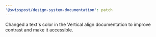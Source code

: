 ```yaml
---
'@swisspost/design-system-documentation': patch
---
```


Changed a text's color in the Vertical align documentation to improve contrast and make it accessible.
